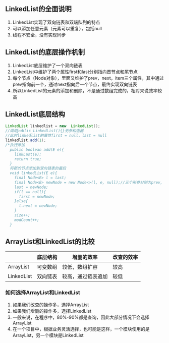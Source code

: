 ## LinkedList的全面说明

1. LinkedList实现了双向链表和双端队列的特点
2. 可以添加任意元素（元素可以重复），包括null
3. 线程不安全，没有实现同步

## LinkedList的底层操作机制

1. LinkedList底层维护了一个双向链表
2. LinkedList中维护了两个属性first和last分别指向首节点和尾节点
3. 每个节点（Node对象），里面又维护了prev，next，item三个属性，其中通过prev指向前一个，通过next指向后一个节点，最终实现双向链表
4. 所以LinkedList的元素的添加和删除，不是通过数组完成的，相对来说效率较高

## LinkedList底层结构

```java
LinkedList linkedlist = new  LinkedList();
//调用public LinkedList(){}无参构造器
//此时linkedlist的属性first = null，last = null
linkedlist.add(1);
/*执行添加
  public boolean add(E e){
    linkLast(e);
    return true;
  }
  将新的节点添加到双向链表的最后
  void linkedList(E e){
    final Node<E> l = last;
    final Node<E> newNode = new Node<>(l, e, null);//三个形参分别为prev, E, next
    last = newNode;
    if(l == null){
      first = newNode;
    }else{
      l.next = newNode;
    }
    size++;
    modCount++;
  }
```

## ArrayList和LinkedList的比较

||底层结构|增删的效率|改查的效率|
|--|--|--|--|
|ArrayList|可变数组|较低，数组扩容|较高|
|LinkedList|双向链表|较高，通过链表追加|较低|

### 如何选择ArrayList和LinkedList

1. 如果我们改查的操作多，选择ArrayList
2. 如果我们增删的操作多，选择LinkedList
3. 一般来说，在程序中，80%-90%都是查询，因此大部分情况下会选择ArrayList
4. 在一个项目中，根据业务灵活选择，也可能是这样，一个模块使用的是ArrayList，另一个模块是LinkedList
